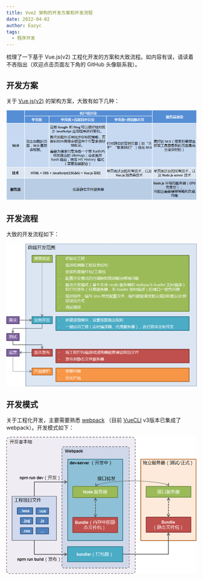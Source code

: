 ```yaml
---
title: Vue2 架构的开发方案和开发流程
date: 2022-04-02
author: Eazyc
tags:
  - 程序开发
---
```

梳理了一下基于 Vue.js(v2) 工程化开发的方案和大致流程。如内容有误，请读着不吝指出（欢迎点击页面左下角的 GitHub 头像联系我）。

## 开发方案

关于 [Vue.js(v2)](https://cn.vuejs.org/) 的架构方案，大致有如下几种：

![基于 Vue.js 的方案对比](./1.png)

## 开发流程

大致的开发流程如下：

![基于 Vue.js 架构的前端开发流程](./2.png)

## 开发模式

关于工程化开发，主要需要熟悉 [webpack](https://doc.webpack-china.org/) （目前 [VueCLI](https://cli.vuejs.org/zh/) v3版本已集成了 webpack）。开发模式如下：

![基于 Vue.js 架构的前端开发模式和发布流程](./3.png)